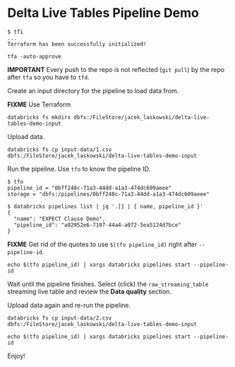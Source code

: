 # Delta Live Tables Pipeline Demo

```console
$ tfi
...
Terraform has been successfully initialized!
```

```console
tfa -auto-approve
```

**IMPORTANT** Every push to the repo is not reflected (`git pull`) by the repo after `tfa` so you have to `tfd`.

Create an input directory for the pipeline to load data from.

**FIXME** Use Terraform

```console
databricks fs mkdirs dbfs:/FileStore/jacek_laskowski/delta-live-tables-demo-input
```

Upload data.

```console
databricks fs cp input-data/1.csv dbfs:/FileStore/jacek_laskowski/delta-live-tables-demo-input
```

Run the pipeline. Use `tfo` to know the pipeline ID.

```console
$ tfo
pipeline_id = "0bff248c-71a3-44dd-a1a3-474dc609aeee"
storage = "dbfs:/pipelines/0bff248c-71a3-44dd-a1a3-474dc609aeee"
```

```console
$ databricks pipelines list | jq '.[] | { name, pipeline_id }'
{
  "name": "EXPECT Clause Demo",
  "pipeline_id": "a02952e6-7197-44a4-a072-5ea5124d7bce"
}
```

**FIXME** Get rid of the quotes to use `$(tfo pipeline_id)` right after `--pipeline-id`.

```console
echo $(tfo pipeline_id) | xargs databricks pipelines start --pipeline-id
```

Wait until the pipeline finishes. Select (click) the `raw_streaming_table` streaming live table and review the **Data quality** section.

Upload data again and re-run the pipeline.

```console
databricks fs cp input-data/2.csv dbfs:/FileStore/jacek_laskowski/delta-live-tables-demo-input
```

```console
echo $(tfo pipeline_id) | xargs databricks pipelines start --pipeline-id
```

Enjoy!
